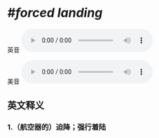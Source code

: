 # ***\#forced landing*** 
英音
<audio src="./media/forced landing1_AAC.aac" controls="controls"></audio>

美音
<audio src="./media/forced landing2_AAC.aac" controls="controls"></audio>



  

英文释义
---
### 1.**（航空器的）迫降；强行着陆**  


